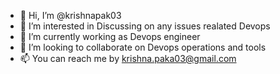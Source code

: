 - 👋 Hi, I’m @krishnapak03
- 👀 I’m interested in Discussing on any issues realated Devops 
- 🌱 I’m currently working as Devops engineer
- 💞️ I’m looking to collaborate on Devops operations and tools
- 📫 You can reach me by krishna.paka03@gmail.com 

<!---
krishnapak03/krishnapak03 is a ✨ special ✨ repository because its `README.md` (this file) appears on your GitHub profile.
You can click the Preview link to take a look at your changes.
--->
